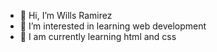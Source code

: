 - 👋 Hi, I’m Wills Ramirez
- 👀 I’m interested in learning web development
- 🌱 I am currently learning html and css



<!---
brianrami/brianrami is a ✨ special ✨ repository because its `README.md` (this file) appears on your GitHub profile.
You can click the Preview link to take a look at your changes.
--->
